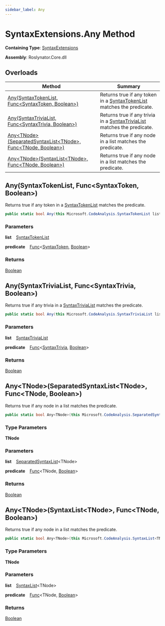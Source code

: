 ```yaml
---
sidebar_label: Any
---
```


# SyntaxExtensions\.Any Method

**Containing Type**: [SyntaxExtensions](../index.md)

**Assembly**: Roslynator\.Core\.dll

## Overloads

| Method | Summary |
| ------ | ------- |
| [Any(SyntaxTokenList, Func&lt;SyntaxToken, Boolean&gt;)](#3052208275) | Returns true if any token in a [SyntaxTokenList](https://docs.microsoft.com/en-us/dotnet/api/microsoft.codeanalysis.syntaxtokenlist) matches the predicate\. |
| [Any(SyntaxTriviaList, Func&lt;SyntaxTrivia, Boolean&gt;)](#1292593986) | Returns true if any trivia in a [SyntaxTriviaList](https://docs.microsoft.com/en-us/dotnet/api/microsoft.codeanalysis.syntaxtrivialist) matches the predicate\. |
| [Any&lt;TNode&gt;(SeparatedSyntaxList&lt;TNode&gt;, Func&lt;TNode, Boolean&gt;)](#3469033055) | Returns true if any node in a list matches the predicate\. |
| [Any&lt;TNode&gt;(SyntaxList&lt;TNode&gt;, Func&lt;TNode, Boolean&gt;)](#2324683886) | Returns true if any node in a list matches the predicate\. |

<a id="3052208275"></a>

## Any\(SyntaxTokenList, Func&lt;SyntaxToken, Boolean&gt;\) 

  
Returns true if any token in a [SyntaxTokenList](https://docs.microsoft.com/en-us/dotnet/api/microsoft.codeanalysis.syntaxtokenlist) matches the predicate\.

```csharp
public static bool Any(this Microsoft.CodeAnalysis.SyntaxTokenList list, Func<Microsoft.CodeAnalysis.SyntaxToken, bool> predicate)
```

### Parameters

**list** &ensp; [SyntaxTokenList](https://docs.microsoft.com/en-us/dotnet/api/microsoft.codeanalysis.syntaxtokenlist)

**predicate** &ensp; [Func](https://docs.microsoft.com/en-us/dotnet/api/system.func-2)&lt;[SyntaxToken](https://docs.microsoft.com/en-us/dotnet/api/microsoft.codeanalysis.syntaxtoken), [Boolean](https://docs.microsoft.com/en-us/dotnet/api/system.boolean)&gt;

### Returns

[Boolean](https://docs.microsoft.com/en-us/dotnet/api/system.boolean)

<a id="1292593986"></a>

## Any\(SyntaxTriviaList, Func&lt;SyntaxTrivia, Boolean&gt;\) 

  
Returns true if any trivia in a [SyntaxTriviaList](https://docs.microsoft.com/en-us/dotnet/api/microsoft.codeanalysis.syntaxtrivialist) matches the predicate\.

```csharp
public static bool Any(this Microsoft.CodeAnalysis.SyntaxTriviaList list, Func<Microsoft.CodeAnalysis.SyntaxTrivia, bool> predicate)
```

### Parameters

**list** &ensp; [SyntaxTriviaList](https://docs.microsoft.com/en-us/dotnet/api/microsoft.codeanalysis.syntaxtrivialist)

**predicate** &ensp; [Func](https://docs.microsoft.com/en-us/dotnet/api/system.func-2)&lt;[SyntaxTrivia](https://docs.microsoft.com/en-us/dotnet/api/microsoft.codeanalysis.syntaxtrivia), [Boolean](https://docs.microsoft.com/en-us/dotnet/api/system.boolean)&gt;

### Returns

[Boolean](https://docs.microsoft.com/en-us/dotnet/api/system.boolean)

<a id="3469033055"></a>

## Any&lt;TNode&gt;\(SeparatedSyntaxList&lt;TNode&gt;, Func&lt;TNode, Boolean&gt;\) 

  
Returns true if any node in a list matches the predicate\.

```csharp
public static bool Any<TNode>(this Microsoft.CodeAnalysis.SeparatedSyntaxList<TNode> list, Func<TNode, bool> predicate) where TNode : Microsoft.CodeAnalysis.SyntaxNode
```

### Type Parameters

**TNode**

### Parameters

**list** &ensp; [SeparatedSyntaxList](https://docs.microsoft.com/en-us/dotnet/api/microsoft.codeanalysis.separatedsyntaxlist-1)&lt;TNode&gt;

**predicate** &ensp; [Func](https://docs.microsoft.com/en-us/dotnet/api/system.func-2)&lt;TNode, [Boolean](https://docs.microsoft.com/en-us/dotnet/api/system.boolean)&gt;

### Returns

[Boolean](https://docs.microsoft.com/en-us/dotnet/api/system.boolean)

<a id="2324683886"></a>

## Any&lt;TNode&gt;\(SyntaxList&lt;TNode&gt;, Func&lt;TNode, Boolean&gt;\) 

  
Returns true if any node in a list matches the predicate\.

```csharp
public static bool Any<TNode>(this Microsoft.CodeAnalysis.SyntaxList<TNode> list, Func<TNode, bool> predicate) where TNode : Microsoft.CodeAnalysis.SyntaxNode
```

### Type Parameters

**TNode**

### Parameters

**list** &ensp; [SyntaxList](https://docs.microsoft.com/en-us/dotnet/api/microsoft.codeanalysis.syntaxlist-1)&lt;TNode&gt;

**predicate** &ensp; [Func](https://docs.microsoft.com/en-us/dotnet/api/system.func-2)&lt;TNode, [Boolean](https://docs.microsoft.com/en-us/dotnet/api/system.boolean)&gt;

### Returns

[Boolean](https://docs.microsoft.com/en-us/dotnet/api/system.boolean)

